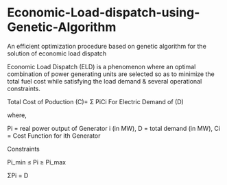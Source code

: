 # Economic-Load-dispatch-using-Genetic-Algorithm
 An efficient optimization procedure based on genetic algorithm for the solution of economic load dispatch

Economic Load Dispatch (ELD) is a phenomenon where an optimal combination of power generating units are selected so as to minimize the total fuel cost while satisfying the load demand & several operational constraints.


Total Cost of Poduction (C)=  Σ PiCi For Electric Demand of (D)


where,

Pi = real power output of Generator i (in MW),
D = total demand (in MW),
Ci = Cost Function for ith Generator


Constraints

Pi_min ≤ Pi ≥ Pi_max

ΣPi = D

